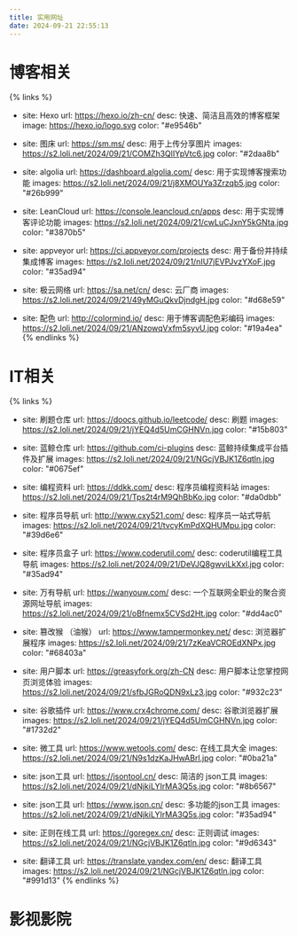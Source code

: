 ```yaml
---
title: 实用网址
date: 2024-09-21 22:55:13
---
```


# 博客相关

{% links %}
- site: Hexo
  url: https://hexo.io/zh-cn/
  desc: 快速、简洁且高效的博客框架
  image: https://hexo.io/logo.svg
  color: "#e9546b"

- site: 图床
  url: https://sm.ms/
  desc: 用于上传分享图片
  images: https://s2.loli.net/2024/09/21/COMZh3QlIYpVtc6.jpg
  color: "#2daa8b"
  
- site: algolia
  url: https://dashboard.algolia.com/
  desc: 用于实现博客搜索功能
  images: https://s2.loli.net/2024/09/21/j8XMOUYa3Zrzqb5.jpg
  color: "#26b999"
  
- site: LeanCloud
  url: https://console.leancloud.cn/apps
  desc: 用于实现博客评论功能
  images: https://s2.loli.net/2024/09/21/cwLuCJxnY5kGNta.jpg
  color: "#3870b5"
  
- site: appveyor
  url: https://ci.appveyor.com/projects
  desc: 用于备份并持续集成博客
  images: https://s2.loli.net/2024/09/21/nIU7jEVPJvzYXoF.jpg
  color: "#35ad94"
  
- site: 极云网络
  url: https://sa.net/cn/
  desc: 云厂商
  images: https://s2.loli.net/2024/09/21/49yMGuQkvDjndgH.jpg
  color: "#d68e59"
  
- site: 配色
  url: http://colormind.io/
  desc: 用于博客调配色彩编码
  images: https://s2.loli.net/2024/09/21/ANzowqVxfm5syvU.jpg
  color: "#19a4ea"
  {% endlinks %}

# IT相关
{% links %}
- site: 刷题仓库
  url: https://doocs.github.io/leetcode/
  desc: 刷题
  images: https://s2.loli.net/2024/09/21/jYEQ4d5UmCGHNVn.jpg
  color: "#15b803"
  
- site: 蓝鲸仓库
  url: https://github.com/ci-plugins
  desc: 蓝鲸持续集成平台插件及扩展
  images: https://s2.loli.net/2024/09/21/NGcjVBJK1Z6qtln.jpg
  color: "#0675ef"
  
- site: 编程资料
  url: https://ddkk.com/
  desc: 程序员编程资料站
  images: https://s2.loli.net/2024/09/21/Tps2t4rM9QhBbKo.jpg
  color: "#da0dbb"

- site: 程序员导航
  url: http://www.cxy521.com/
  desc: 程序员一站式导航
  images: https://s2.loli.net/2024/09/21/tvcyKmPdXQHUMpu.jpg
  color: "#39d6e6"

- site: 程序员盒子
  url: https://www.coderutil.com/
  desc: coderutil编程工具导航
  images: https://s2.loli.net/2024/09/21/DeVJQ8gwviLkXxl.jpg
  color: "#35ad94"
  
- site: 万有导航
  url: https://wanyouw.com/
  desc: 一个互联网全职业的聚合资源网址导航
  images: https://s2.loli.net/2024/09/21/oBfnemx5CVSd2Ht.jpg
  color: "#dd4ac0"
  
- site: 篡改猴 （油猴）
  url: https://www.tampermonkey.net/
  desc: 浏览器扩展程序 
  images: https://s2.loli.net/2024/09/21/7zKeaVCROEdXNPx.jpg
  color: "#68403a"
  
- site: 用户脚本
  url: https://greasyfork.org/zh-CN
  desc: 用户脚本让您掌控网页浏览体验
  images: https://s2.loli.net/2024/09/21/sfbJGRoQDN9xLz3.jpg
  color: "#932c23"
  
- site: 谷歌插件
  url: https://www.crx4chrome.com/
  desc: 谷歌浏览器扩展
  images: https://s2.loli.net/2024/09/21/jYEQ4d5UmCGHNVn.jpg
  color: "#1732d2"

- site: 微工具
  url: https://www.wetools.com/
  desc: 在线工具大全
  images: https://s2.loli.net/2024/09/21/N9s1dzKaJHwABrl.jpg
  color: "#0ba21a"

- site: json工具
  url: https://jsontool.cn/
  desc: 简洁的 json工具
  images: https://s2.loli.net/2024/09/21/dNjkiLYIrMA3Q5s.jpg
  color: "#8b6567"
  
- site: json工具
  url: https://www.json.cn/
  desc: 多功能的json工具
  images: https://s2.loli.net/2024/09/21/dNjkiLYIrMA3Q5s.jpg
  color: "#35ad94"

- site: 正则在线工具
  url: https://goregex.cn/
  desc: 正则调试
  images: https://s2.loli.net/2024/09/21/NGcjVBJK1Z6qtln.jpg
  color: "#9d6343"
  
- site: 翻译工具
  url: https://translate.yandex.com/en/
  desc: 翻译工具
  images: https://s2.loli.net/2024/09/21/NGcjVBJK1Z6qtln.jpg
  color: "#991d13"
  {% endlinks %}

# 影视影院

